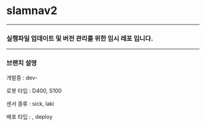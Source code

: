 # slamnav2

---
### 실행파일 업데이트 및 버전 관리를 위한 임시 레포 입니다. 

---
### 브랜치 설명

개발중 : dev-

로봇 타입 : D400, S100

센서 종류 : sick, laki

배포 타입 :     , deploy 
